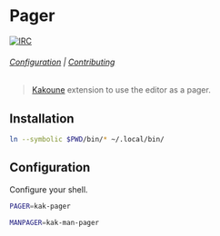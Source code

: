 # Pager

[![IRC][IRC Badge]][IRC]

###### [Configuration](#configuration) | [Contributing](CONTRIBUTING)

> [Kakoune][] extension to use the editor as a pager.

## Installation

``` sh
ln --symbolic $PWD/bin/* ~/.local/bin/
```

## Configuration

Configure your shell.

``` sh
PAGER=kak-pager
```

``` sh
MANPAGER=kak-man-pager
```

[Kakoune]: http://kakoune.org
[IRC]: https://webchat.freenode.net?channels=kakoune
[IRC Badge]: https://img.shields.io/badge/IRC-%23kakoune-blue.svg
